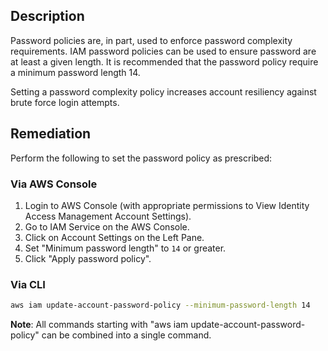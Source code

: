 ## Description

Password policies are, in part, used to enforce password complexity requirements. IAM password policies can be used to ensure password are at least a given length. It is recommended that the password policy require a minimum password length 14.

Setting a password complexity policy increases account resiliency against brute force login attempts.

## Remediation

Perform the following to set the password policy as prescribed:

### Via AWS Console

1. Login to AWS Console (with appropriate permissions to View Identity Access Management Account Settings).
2. Go to IAM Service on the AWS Console.
3. Click on Account Settings on the Left Pane.
4. Set "Minimum password length" to `14` or greater.
5. Click "Apply password policy".

### Via CLI

```bash
aws iam update-account-password-policy --minimum-password-length 14
```

**Note**: All commands starting with "aws iam update-account-password-policy" can be combined into a single command.
